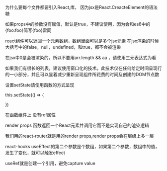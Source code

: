 为什么要每个文件都要引入React,库， 因为jsx是React.CreacteElement的语法糖

如果props中的参数没有赋值，默认是true，不建议使用，因为会和es6中的 {foo:foo}简写{foo}雷同

react组件可以返回一个元素数组，数组里面可以是多个jsx元素
在jsx渲染的时候大括号中的false，null，undefined，和true，都不会被渲染


在jsx中0是会被渲染的，所以不要用arr.length && aa ，请使用三元表达式为看

如果我们有很长的列表，建议使用窗口化的技术。此技术仅在任何给定时间呈现行的一小部分，并且可以显着减少重新呈现组件所花费的时间及创建的DOM节点数 

设置setState请使用函数的方式呈现

this.setState(() => {

})

在函数组件上  没有ref属性


render props 函数返回一个React元素并调用它而不是实现自己的渲染逻辑

我们用的react-router就是用的render props,render props会在层级上多一层


react-hooks useEffect的第二个参数是个数组，如果第二个参数，数组中的值，发生了变化，就可以触发effect

useRef就是创建一个引用，避免capture value